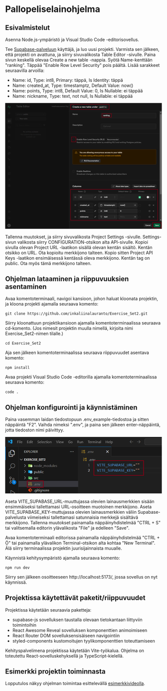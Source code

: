 # Pallopeliselainohjelma

## Esivalmistelut
Asenna Node.js-ympäristö ja Visual Studio Code -editorisovellus.

Tee [Supabase-palveluun](https://supabase.com/) käyttäjä, ja luo uusi projekti. Varmista sen jälkeen, että projekti on avattuna, ja siirry sivuvalikosta Table Editor -sivulle. Paina sivun keskellä olevaa Create a new table -nappia. Syötä Name-kenttään "ranking". Täppää "Enable Row Level Security" pois päältä. Lisää sarakkeet seuraavilla arvoilla:
- Name: id, Type: int8, Primary: täppä, Is Identity: täppä
- Name: created_at, Type: timestamptz, Default Value: now()
- Name: points, Type: int8, Default Value: 0, Is Nullable: ei täppää
- Name: nickname, Type: text, not null, Is Nullable: ei täppää

![Ohjekuva tarvittavista sarakkeista](ohjekuva1.png)

Tallenna muutokset, ja siirry sivuvalikosta Project Settings -sivulle. Settings-sivun valikosta siirry CONFIGURATION-otsikon alta API-sivulle. Kopioi sivulla olevan Project URL -laatikon sisällä olevan kentän sisältö. Kentän otsikko on URL. Ota kopioitu merkkijono talteen. Kopio sitten Project API Keys -laatikon ensimäisessä kentässä oleva merkkijono. Kentän tag on public. Ota myös tämä merkkijono talteen.

## Ohjelman lataaminen ja riippuvuuksien asentaminen
Avaa komentoterminaali, navigoi kansioon, johon haluat kloonata projektin, ja kloona projekti ajamalla seuraava komento:
```
git clone https://github.com/inkaliinalauranto/Exercise_Set2.git
```
Siirry kloonattuun projektikansioon ajamalla komentoterminaalissa seuraava cd-komento. (Jos nimesit projektin muulla nimellä, kirjoita nimi Exercise_Set2-nimen tilalle.)
```
cd Exercise_Set2
```
Aja sen jälkeen komentoterminaalissa seuraava riippuvuudet asentava komento:
```
npm install
```
Avaa projekti Visual Studio Code -editorilla ajamalla komentoterminaalissa seuraava komento:
```
code .
```

## Ohjelman konfigurointi ja käynnistäminen
Paina vasemman laidan tiedostopuun .env_example-tiedostoa ja sitten näppäintä "F2". Vaihda nimeksi ".env", ja paina sen jälkeen enter-näppäintä, jotta tiedoston nimi päivittyy.

![Ohjekuva tarvittavista sarakkeista](ohjekuva2.png)

Aseta VITE_SUPABASE_URL-muuttujassa olevien lainausmerkkien sisään ensimmäiseksi tallettamasi URL-osoitteen muotoinen merkkijono. Aseta VITE_SUPABASE_KEY-muttujassa olevien lainausmerkkien väliin Supabase-palvelusta viimeiseksi tallettamasi satunnaisia merkkejä sisältävä merkkijono. Tallenna muutokset painamalla näppäinyhdistelmää "CTRL + S" tai valitsemalla editorin ylävalikosta "File" ja edelleen "Save".

Avaa komentoterminaali editorissa painamalla näppäinyhdistelmää "CTRL + Ö" tai painamalla ylävalikon Terminal-otsikon alta kohtaa "New Terminal". Älä siirry terminaalissa projektin juurisijainnaista muualle. 

Käynnistä kehitysympäristö ajamalla seuraava komento:
```
npm run dev
```
Siirry sen jälkeen osoitteeseen http://localhost:5173/, jossa sovellus on nyt käynnissä.

## Projektissa käytettävät paketit/riippuvuudet
Projektissa käytetään seuraavia paketteja:
- supabase-js sovelluksen taustalla olevaan tietokantaan liittyviin toimintoihin
- React Awesome Reveal sovelluksen komponenttien animoimiseen
- React Router DOM sovelluksensisäiseen navigointiin
- styled-components kustomoitujen tyylikomponenttien toteuttamiseen

Kehityspalvelimena projektissa käytetään Vite-työkalua. Ohjelma on toteutettu React-sovelluskehyksellä ja TypeScript-kielellä.

## Esimerkki projektin toiminnasta
Lopputulos näkyy ohjelman toimintaa esittelevällä [esimerkkivideolla](https://youtu.be/YCWQIzUgMRo).